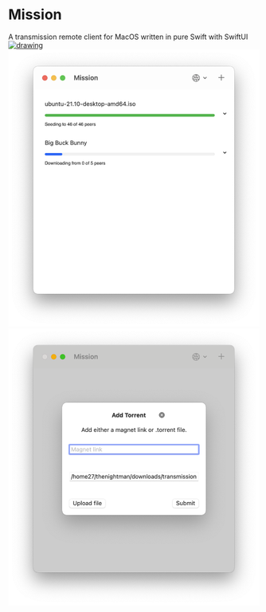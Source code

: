 # Mission

A transmission remote client for MacOS written in pure Swift with SwiftUI
<a href="https://testflight.apple.com/join/sHGIIcAw">
<img src="https://askyourself.app/assets/testflight.png" alt="drawing" width="200"/>
</a>
![Screenshot](/Screenshots/Downloading-Seeding-Scrot.png)
![Screenshot](/Screenshots/Add-Torrent-Scrot.png)
